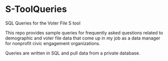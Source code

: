 # S-ToolQueries
SQL Queries for the Voter File S tool

This repo provides sample queries for frequently asked questions
related to demographic and voter file data that come up in my job 
as a data manager for nonprofit civic engagement organizations.

Queries are written in SQL and pull data from a private database.
